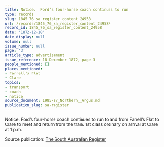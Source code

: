 ```yaml
---
title: Notice.  Ford’s four-horse coach continues to run
type: records
slug: 1845_76_sa_register_content_24958
url: /records/1845_76_sa_register_content_24958/
record_id: 1845_76_sa_register_content_24958
date: '1872-12-18'
date_display: null
volume: null
issue_number: null
page: '3'
article_type: advertisement
issue_reference: 18 December 1872, page 3
people_mentioned: []
places_mentioned:
- Farrell’s Flat
- Clare
topics:
- transport
- coach
- notice
source_document: 1985-87_Northern__Argus.md
publication_slug: sa-register
---
```


Notice.  Ford’s four-horse coach continues to run to and from Farrell’s Flat to Clare to meet and return from the train.  1st class ordinary on arrival at Clare at 1 p.m.

Source publication: [The South Australian Register](/publications/sa-register/)

